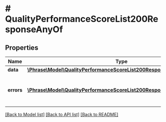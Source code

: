 # # QualityPerformanceScoreList200ResponseAnyOf

## Properties

Name | Type | Description | Notes
------------ | ------------- | ------------- | -------------
**data** | [**\Phrase\Model\QualityPerformanceScoreList200ResponseAnyOfData**](QualityPerformanceScoreList200ResponseAnyOfData.md) |  | [optional] 
**errors** | [**\Phrase\Model\QualityPerformanceScoreList200ResponseAnyOfErrorsInner[]**](QualityPerformanceScoreList200ResponseAnyOfErrorsInner.md) | Array of errors for any failing translation IDs | [optional] 

[[Back to Model list]](../../README.md#documentation-for-models) [[Back to API list]](../../README.md#documentation-for-api-endpoints) [[Back to README]](../../README.md)


